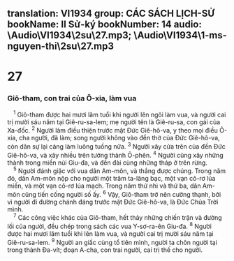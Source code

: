 translation: VI1934
group: CÁC SÁCH LỊCH-SỬ
bookName: II Sử-ký 
bookNumber: 14
audio: \Audio\VI1934\2su\27.mp3; \Audio\VI1934\1-ms-nguyen-thi\2su\27.mp3
-------

<div class="title"><h1>27</h1><h3>Giô-tham, con trai của Ô-xia, làm vua</h3></div>
<span class="verse 2su_27_1"> <sup>1</sup> Giô-tham được hai mươi lăm tuổi khi người lên ngôi làm vua, và người cai trị mười sáu năm tại Giê-ru-sa-lem; mẹ người tên là Giê-ru-sa, con gái của Xa-đốc. </span>
<span class="verse 2su_27_2"><sup>2</sup> Người làm điều thiện trước mặt Đức Giê-hô-va, y theo mọi điều Ô-xia, cha người, đã làm; song người không vào đền thờ của Đức Giê-hô-va, còn dân sự lại càng làm luông tuồng nữa. </span>
<span class="verse 2su_27_3"><sup>3</sup> Người xây cửa trên của đền Đức Giê-hô-va, và xây nhiều trên tường thành Ô-phên. </span>
<span class="verse 2su_27_4"><sup>4</sup> Người cũng xây những thành trong miền núi Giu-đa, và đền đài cùng những tháp ở trên rừng. <br/></span>
<span class="verse 2su_27_5"> <sup>5</sup> Người đánh giặc với vua dân Am-môn, và thắng được chúng. Trong năm đó, dân Am-môn nộp cho người một trăm ta-lâng bạc, một vạn cô-rơ lúa miến, và một vạn cô-rơ lúa mạch. Trong năm thứ nhì và thứ ba, dân Am-môn cũng tiến cống người số ấy. </span>
<span class="verse 2su_27_6"><sup>6</sup> Vậy, Giô-tham trở nên cường thạnh, bởi vì người đi đường chánh đáng trước mặt Đức Giê-hô-va, là Đức Chúa Trời mình. <br/></span>
<span class="verse 2su_27_7"> <sup>7</sup> Các công việc khác của Giô-tham, hết thảy những chiến trận và đường lối của người, đều chép trong sách các vua Y-sơ-ra-ên Giu-đa. </span>
<span class="verse 2su_27_8"><sup>8</sup> Người được hai mươi lăm tuổi khi lên làm vua, và người cai trị mười sáu năm tại Giê-ru-sa-lem. </span>
<span class="verse 2su_27_9"><sup>9</sup> Người an giấc cùng tổ tiên mình, người ta chôn người tại trong thành Đa-vít; đoạn A-cha, con trai người, cai trị thế cho người. <br/></span>
